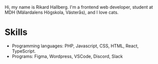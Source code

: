 Hi, my name is Rikard Hallberg. I'm a frontend web developer, student at MDH (Mälardalens Högskola, Västerås), and I love cats.

# Skills
- Programming languages: PHP, Javascript, CSS, HTML, React, TypeScript.
- Programs: Figma, Wordpress, VSCode, Discord, Slack


<!---
rikhall1515/rikhall1515 is a ✨ special ✨ repository because its `README.md` (this file) appears on your GitHub profile.
You can click the Preview link to take a look at your changes.
--->
